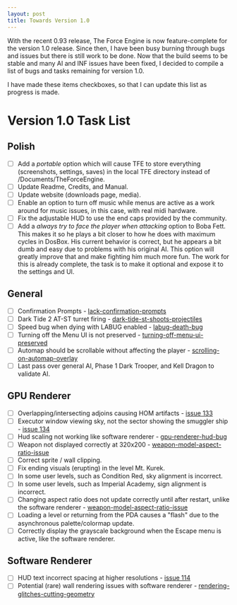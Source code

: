 ```yaml
---
layout: post
title: Towards Version 1.0
---
```

With the recent 0.93 release, The Force Engine is now feature-complete for the version 1.0 release. Since then, I have been busy burning through bugs and issues but there is still work to be done. Now that the build seems to be stable and many AI and INF issues have been fixed, I decided to compile a list of bugs and tasks remaining for version 1.0.

I have made these items checkboxes, so that I can update this list as progress is made.

# Version 1.0 Task List

## Polish
- [ ] Add a *portable* option which will cause TFE to store everything (screenshots, settings, saves) in the local TFE directory instead of /Documents/TheForceEngine.
- [ ] Update Readme, Credits, and Manual.
- [ ] Update website (downloads page, media).
- [ ] Enable an option to turn off music while menus are active as a work around for music issues, in this case, with real midi hardware.
- [ ] Fix the adjustable HUD to use the end caps provided by the community.
- [ ] Add a *always try to face the player when attacking* option to Boba Fett. This makes it so he plays a bit closer to how he does with maximum cycles in DosBox. His current behavior is correct, but he appears a bit dumb and easy due to problems with his original AI. This option will greatly improve that and make fighting him much more fun. The work for this is already complete, the task is to make it optional and expose it to the settings and UI.

## General
- [ ]  Confirmation Prompts - <a href="https://the-force-engine.freeforums.net/thread/126/lack-confirmation-prompts">lack-confirmation-prompts</a>
- [ ]  Dark Tide 2 AT-ST turret firing - <a href="https://the-force-engine.freeforums.net/thread/153/dark-tide-st-shoots-projectiles">dark-tide-st-shoots-projectiles</a>
- [ ]  Speed bug when dying with LABUG enabled - <a href="https://the-force-engine.freeforums.net/thread/79/labug-death-bug">labug-death-bug</a>
- [ ]  Turning off the Menu UI is not preserved - <a href="https://the-force-engine.freeforums.net/thread/77/turning-off-menu-ui-preserved">turning-off-menu-ui-preserved</a>
- [ ]  Automap should be scrollable without affecting the player - <a href="https://the-force-engine.freeforums.net/thread/127/scrolling-on-automap-overlay">scrolling-on-automap-overlay</a>
- [ ]  Last pass over general AI, Phase 1 Dark Trooper, and Kell Dragon to validate AI.

## GPU Renderer
- [ ]  Overlapping/intersecting adjoins causing HOM artifacts - <a href="https://github.com/luciusDXL/TheForceEngine/issues/133">issue 133</a>
- [ ]  Executor window viewing sky, not the sector showing the smuggler ship - <a href="https://github.com/luciusDXL/TheForceEngine/issues/134">issue 134</a>
- [ ]  Hud scaling not working like software renderer - <a href="https://the-force-engine.freeforums.net/thread/152/gpu-renderer-hud-bug">gpu-renderer-hud-bug</a>
- [ ]  Weapon not displayed correctly at 320x200 - <a href="https://the-force-engine.freeforums.net/thread/138/weapon-model-aspect-ratio-issue">weapon-model-aspect-ratio-issue</a>
- [ ]  Correct sprite / wall clipping.
- [ ]  Fix ending visuals (erupting) in the level Mt. Kurek.
- [ ]  In some user levels, such as Condition Red, sky alignment is incorrect.
- [ ]  In some user levels, such as Imperial Academy, sign alignment is incorrect.
- [ ]  Changing aspect ratio does not update correctly until after restart, unlike the software renderer - <a href="https://the-force-engine.freeforums.net/thread/138/weapon-model-aspect-ratio-issue">weapon-model-aspect-ratio-issue</a>
- [ ]  Loading a level or returning from the PDA causes a "flash" due to the asynchronous palette/colormap update.
- [ ] Correctly display the grayscale background when the Escape menu is active, like the software renderer.

## Software Renderer
- [ ] HUD text incorrect spacing at higher resolutions - <a href="https://github.com/luciusDXL/TheForceEngine/issues/114">issue 114</a>
- [ ] Potential (rare) wall rendering issues with software renderer - <a href="https://the-force-engine.freeforums.net/thread/135/rendering-glitches-cutting-geometry">rendering-glitches-cutting-geometry</a>
